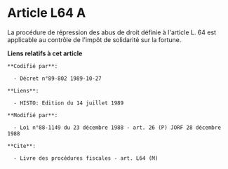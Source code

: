 # Article L64 A

La procédure de répression des abus de droit définie à l'article L. 64 est applicable au contrôle de l'impôt de solidarité
sur la fortune.

**Liens relatifs à cet article**

	**Codifié par**:

	  - Décret n°89-802 1989-10-27

	**Liens**:

	  - HISTO: Edition du 14 juillet 1989

	**Modifié par**:

	  - Loi n°88-1149 du 23 décembre 1988 - art. 26 (P) JORF 28 décembre 1988

	**Cite**:

	  - Livre des procédures fiscales - art. L64 (M)

